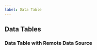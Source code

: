 ```yaml
---
label: Data Table
---
```


## Data Tables

<ComponentMeta name="NDataTable" />

### Data Table with Remote Data Source

<ComponentDemo name="DataTable" />
